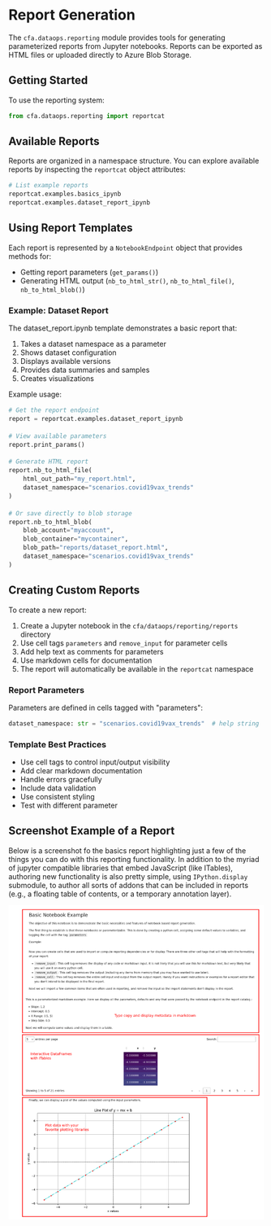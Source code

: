 # Report Generation

The `cfa.dataops.reporting` module provides tools for generating parameterized reports from Jupyter notebooks. Reports can be exported as HTML files or uploaded directly to Azure Blob Storage.

## Getting Started

To use the reporting system:

```python
from cfa.dataops.reporting import reportcat
```

## Available Reports

Reports are organized in a namespace structure. You can explore available reports by inspecting the `reportcat` object attributes:

```python
# List example reports
reportcat.examples.basics_ipynb
reportcat.examples.dataset_report_ipynb
```

## Using Report Templates

Each report is represented by a `NotebookEndpoint` object that provides methods for:

- Getting report parameters (`get_params()`)
- Generating HTML output (`nb_to_html_str()`, `nb_to_html_file()`, `nb_to_html_blob()`)

### Example: Dataset Report

The dataset_report.ipynb template demonstrates a basic report that:

1. Takes a dataset namespace as a parameter
2. Shows dataset configuration
3. Displays available versions
4. Provides data summaries and samples
5. Creates visualizations

Example usage:

```python
# Get the report endpoint
report = reportcat.examples.dataset_report_ipynb

# View available parameters
report.print_params()

# Generate HTML report
report.nb_to_html_file(
    html_out_path="my_report.html",
    dataset_namespace="scenarios.covid19vax_trends"
)

# Or save directly to blob storage
report.nb_to_html_blob(
    blob_account="myaccount",
    blob_container="mycontainer",
    blob_path="reports/dataset_report.html",
    dataset_namespace="scenarios.covid19vax_trends"
)
```

## Creating Custom Reports

To create a new report:

1. Create a Jupyter notebook in the `cfa/dataops/reporting/reports` directory
2. Use cell tags `parameters` and `remove_input` for parameter cells
3. Add help text as comments for parameters
4. Use markdown cells for documentation
5. The report will automatically be available in the `reportcat` namespace

### Report Parameters

Parameters are defined in cells tagged with "parameters":

```python
dataset_namespace: str = "scenarios.covid19vax_trends"  # help string
```

### Template Best Practices

- Use cell tags to control input/output visibility
- Add clear markdown documentation
- Handle errors gracefully
- Include data validation
- Use consistent styling
- Test with different parameter

## Screenshot Example of a Report

Below is a screenshot fo the basics report highlighting just a few of the things you can do with this reporting functionality. In addition to the myriad of jupyter compatible libraries that embed JavaScript (like ITables), authoring new functionality is also pretty simple, using `IPython.display` submodule, to author all sorts of addons that can be included in reports (e.g., a floating table of contents, or a temporary annotation layer).

![Simple report example](assets/annotated_report_example.png)
